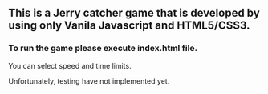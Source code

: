 ## This is a Jerry catcher game that is developed by using only Vanila Javascript and HTML5/CSS3.

### To run the game please execute index.html file.

You can select speed and time limits.

Unfortunately, testing have not implemented yet.